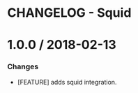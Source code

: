 # CHANGELOG - Squid

1.0.0 / 2018-02-13
==================

### Changes

* [FEATURE] adds squid integration.
